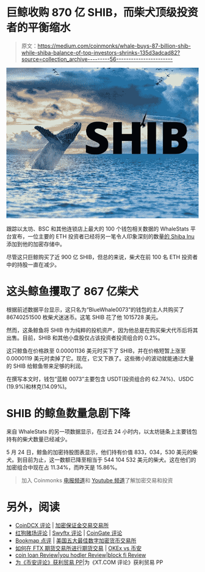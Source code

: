 # 巨鲸收购 870 亿 SHIB，而柴犬顶级投资者的平衡缩水

> 原文：<https://medium.com/coinmonks/whale-buys-87-billion-shib-while-shiba-balance-of-top-investors-shrinks-135d3adcad82?source=collection_archive---------56----------------------->

![](img/e0d9fb956ebfb36a04d636f271eedfad.png)

跟踪以太坊、BSC 和其他连锁店上最大的 100 个钱包相关数据的 WhaleStats 平台宣布，一位主要的 ETH 投资者已经将另一笔令人印象深刻的数量[的 Shiba Inu](https://u.today/222-billion-shib-burned-within-week-667-million-removed-in-24-hours) 添加到他的加密存储中。

尽管这只巨鲸购买了近 900 亿 SHIB，但总的来说，柴犬在前 100 名 ETH 投资者中的持股一直在减少。

# 这头鲸鱼攫取了 867 亿柴犬

根据前述数据平台显示，这只名为“BlueWhale0073”的钱包的主人共购买了 86740251500 枚柴犬迷迷币。这笔 SHIB 花了他 1015728 美元。

然而，这条鲸鱼将 SHIB 作为纯粹的投机资产，因为他总是在购买柴犬代币后将其出售。目前，SHIB 和其他小盘股仅占该投资者投资组合的 0.2%。

这只鲸鱼在价格跌至 0.00001136 美元时买下了 SHIB，并在价格短暂上涨至 0.0000119 美元时卖掉了它。现在，它又下跌了。这些微小的波动就能通过大量的 SHIB 给鲸鱼带来足够的利润。

在撰写本文时，钱包“蓝鲸 0073”主要包含 USDT(投资组合的 62.74%)、USDC (19.9%)和林克(14.09%)。

# SHIB 的鲸鱼数量急剧下降

来自 WhaleStats 的另一项数据显示，在过去 24 小时内，以太坊链条上主要钱包持有的柴犬数量已经减少。

5 月 24 日，鲸鱼的加密持股图表显示，他们持有价值 833，034，530 美元的柴犬。到目前为止，这一数额已降至相当于 544 104 532 美元的柴犬。这在他们的加密组合中现在占 11.34%，而昨天是 15.86%。

> 加入 Coinmonks [电报频道](https://t.me/coincodecap)和 [Youtube 频道](https://www.youtube.com/c/coinmonks/videos)了解加密交易和投资

# 另外，阅读

*   [CoinDCX 评论](/coinmonks/coindcx-review-8444db3621a2) | [加密保证金交易交易所](https://coincodecap.com/crypto-margin-trading-exchanges)
*   [红狗赌场评论](https://coincodecap.com/red-dog-casino-review) | [Swyftx 评论](https://coincodecap.com/swyftx-review) | [CoinGate 评论](https://coincodecap.com/coingate-review)
*   [Bookmap 点评](https://coincodecap.com/bookmap-review-2021-best-trading-software) | [美国五大最佳数字加密货币交易所](https://coincodecap.com/crypto-exchange-usa)
*   [如何在 FTX 期货交易所进行期货交易](https://coincodecap.com/ftx-futures-trading) | [OKEx vs 币安](https://coincodecap.com/okex-vs-binance)
*   [coin loan Review](https://coincodecap.com/coinloan-review)|[you hodler Review](/coinmonks/youhodler-4-easy-ways-to-make-money-98969b9689f2)|[block fi Review](https://coincodecap.com/blockfi-review)
*   [为《币安评论》获利贸易 PP](https://coincodecap.com/profittradingapp-for-binance)|为《XT.COM 评论》获利贸易 PP